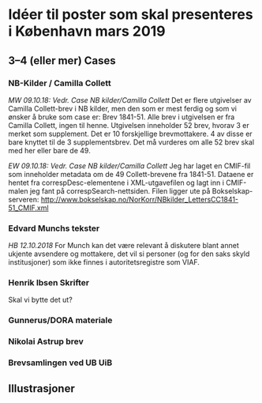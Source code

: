 # Idéer til poster som skal presenteres i København mars 2019
## 3–4 (eller mer) Cases
### NB-Kilder / Camilla Collett

*MW 09.10.18: Vedr. Case NB kilder/Camilla Collett*
Det er flere utgivelser av Camilla Collett-brev i NB kilder, men den som er mest ferdig og som vi ønsker å bruke som case er: Brev 1841-51.
Alle brev i utgivelsen er fra Camilla Collett, ingen til henne.
Utgivelsen inneholder 52 brev, hvorav 3 er merket som supplement.
Det er 10 forskjellige brevmottakere. 4 av disse er bare knyttet til de 3 supplementsbrev.
Det må vurderes om alle 52 brev skal med her eller bare de 49.

*EW 09.10.18: Vedr. Case NB kilder/Camilla Collett*
Jeg har laget en CMIF-fil som inneholder metadata om de 49 Collett-brevene fra 1841-51. Dataene er hentet fra correspDesc-elementene i XML-utgavefilen og lagt inn i CMIF-malen jeg fant på correspSearch-nettsiden.
Filen ligger ute på Bokselskap-serveren: http://www.bokselskap.no/NorKorr/NBkilder_LettersCC1841-51_CMIF.xml

### Edvard Munchs tekster
*HB 12.10.2018*
For Munch kan det være relevant å diskutere blant annet ukjente avsendere og mottakere, det vil si personer (og for den saks skyld institusjoner) som ikke finnes i autoritetsregistre som VIAF.

### Henrik Ibsen Skrifter
Skal vi bytte det ut?

### Gunnerus/DORA materiale

### Nikolai Astrup brev

### Brevsamlingen ved UB UiB

## Illustrasjoner


